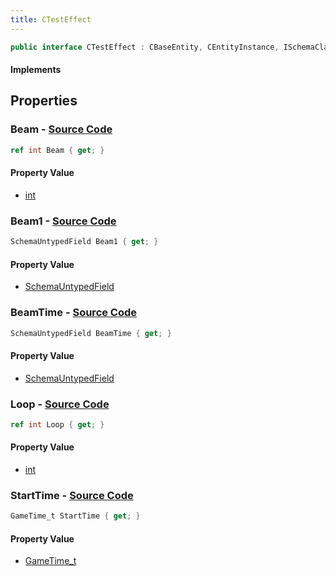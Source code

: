 ```yaml
---
title: CTestEffect
---
```


```csharp
public interface CTestEffect : CBaseEntity, CEntityInstance, ISchemaClass<CEntityInstance>, ISchemaClass<CBaseEntity>, ISchemaClass<CTestEffect>, ISchemaField, ISchemaClass, INativeHandle
```

#### Implements

## Properties

### **Beam** - [Source Code](https://github.com/swiftly-solution/swiftlys2/blob/main/managed/src/SwiftlyS2.Generated/Schemas/Interfaces/CTestEffect.cs#L18)

```csharp
ref int Beam { get; }
```

#### Property Value

- [int](https://learn.microsoft.com/dotnet/api/system.int32)

### **Beam1** - [Source Code](https://github.com/swiftly-solution/swiftlys2/blob/main/managed/src/SwiftlyS2.Generated/Schemas/Interfaces/CTestEffect.cs#L21)

```csharp
SchemaUntypedField Beam1 { get; }
```

#### Property Value

- [SchemaUntypedField](/docs/api/shared/schemas/schemauntypedfield)

### **BeamTime** - [Source Code](https://github.com/swiftly-solution/swiftlys2/blob/main/managed/src/SwiftlyS2.Generated/Schemas/Interfaces/CTestEffect.cs#L24)

```csharp
SchemaUntypedField BeamTime { get; }
```

#### Property Value

- [SchemaUntypedField](/docs/api/shared/schemas/schemauntypedfield)

### **Loop** - [Source Code](https://github.com/swiftly-solution/swiftlys2/blob/main/managed/src/SwiftlyS2.Generated/Schemas/Interfaces/CTestEffect.cs#L16)

```csharp
ref int Loop { get; }
```

#### Property Value

- [int](https://learn.microsoft.com/dotnet/api/system.int32)

### **StartTime** - [Source Code](https://github.com/swiftly-solution/swiftlys2/blob/main/managed/src/SwiftlyS2.Generated/Schemas/Interfaces/CTestEffect.cs#L26)

```csharp
GameTime_t StartTime { get; }
```

#### Property Value

- [GameTime_t](/docs/api/shared/schemadefinitions/gametime_t)

